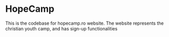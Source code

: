 # HopeCamp
This is the codebase for hopecamp.ro website.
The website represents the christian youth camp, and has sign-up functionalities